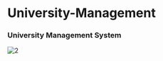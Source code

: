 # University-Management

### University Management System
![2](https://user-images.githubusercontent.com/42384464/96541095-e4fefd80-12bc-11eb-9f15-d1e08b58b6ae.png)

